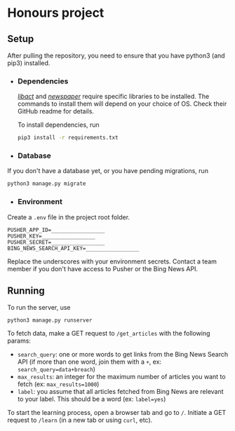 # Honours project

## Setup
After pulling the repository, you need to ensure that you have python3 (and pip3) installed.

- ### Dependencies
  [*libact*](https://github.com/ntucllab/libact#basic-dependencies) and [*newspaper*](https://github.com/codelucas/newspaper/#get-it-now) require specific libraries to be installed. The commands to install them will depend on your choice of OS. Check their GitHub readme for details.

  To install dependencies, run
  ```bash
  pip3 install -r requirements.txt
  ```

- ### Database
If you don't have a database yet, or you have pending migrations, run
```bash
python3 manage.py migrate
```

- ### Environment
Create a `.env` file in the project root folder.
```.env
PUSHER_APP_ID=_________________
PUSHER_KEY=_________________
PUSHER_SECRET=_________________
BING_NEWS_SEARCH_API_KEY=_________________
```
Replace the underscores with your environment secrets. Contact a team member if you don't have access to Pusher or the Bing News API.

## Running
To run the server, use
```
python3 manage.py runserver
```

To fetch data, make a GET request to `/get_articles` with the following params:
- `search_query`: one or more words to get links from the Bing News Search API (if more than one word, join them with a `+`, ex: `search_query=data+breach`)
- `max_results`: an integer for the maximum number of articles you want to fetch (ex: `max_results=1000`)
- `label`: you assume that all articles fetched from Bing News are relevant to your label. This should be a word (ex: `label=yes`)

To start the learning process, open a browser tab and go to `/`. Initiate a GET request to `/learn` (in a new tab or using `curl`, etc).
